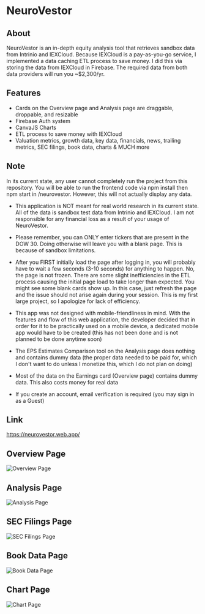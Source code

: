 # NeuroVestor

## About
NeuroVestor is an in-depth equity analysis tool that retrieves sandbox data from Intrinio and IEXCloud. Because IEXCloud is a pay-as-you-go service, I implemented a data caching ETL process to save money. I did this via storing the data from IEXCloud in Firebase. The required data from both data providers will run you ~$2,300/yr.

## Features
- Cards on the Overview page and Analysis page are draggable, droppable, and resizable
- Firebase Auth system
- CanvaJS Charts
- ETL process to save money with IEXCloud
- Valuation metrics, growth data, key data, financials, news, trailing metrics, SEC filings, book data, charts & MUCH more

## Note
In its current state, any user cannot completely run the project from this repository. You will be able to run the frontend code via npm install then npm start in /neurovestor. However, this will not actually display any data.

- This application is NOT meant for real world research in its current state. All of the data is sandbox test data from Intrinio and IEXCloud. I am not responsible for any financial loss as a result of your usage of NeuroVestor.

- Please remember, you can ONLY enter tickers that are present in the DOW 30. Doing otherwise will leave you with a blank page. This is because of sandbox limitations.

- After you FIRST initially load the page after logging in, you will probably have to wait a few seconds (3-10 seconds) for anything to happen. No, the page is not frozen. There are some slight inefficiencies in the ETL process causing the initial page load to take longer than expected. You might see some blank cards show up. In this case, just refresh the page and the issue should not arise again during your session. This is my first large project, so I apologize for lack of efficiency. 

- This app was not designed with mobile-friendliness in mind. With the features and flow of this web application, the developer decided that in order for it to be practically used on a mobile device, a dedicated mobile app would have to be created (this has not been done and is not planned to be done anytime soon)

- The EPS Estimates Comparison tool on the Analysis page does nothing and contains dummy data (the proper data needed to be paid for, which I don't want to do unless I monetize this, which I do not plan on doing)

- Most of the data on the Earnings card (Overview page) contains dummy data. This also costs money for real data

- If you create an account, email verification is required (you may sign in as a Guest)

## Link
https://neurovestor.web.app/

## Overview Page
![Overview Page](https://i.gyazo.com/aec1a821ca6325d0cca439a718a9e54d.png)

## Analysis Page
![Analysis Page](https://i.gyazo.com/3e39d28396ebed055999d90032f65ef2.png)

## SEC Filings Page
![SEC Filings Page](https://i.gyazo.com/76b1509745d909c765d8eb2f1fef1155.png)

## Book Data Page
![Book Data Page](https://i.gyazo.com/9bc6c6e766442d7070dda1ae0e7e31f1.png)

## Chart Page
![Chart Page](https://i.gyazo.com/cc5272db5248411a005283ac8dcaec78.png)
